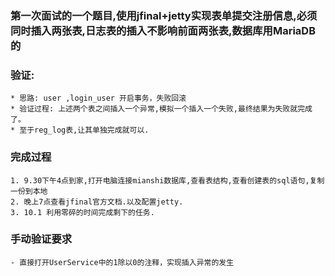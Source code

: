 ### 第一次面试的一个题目,使用jfinal+jetty实现表单提交注册信息,必须同时插入两张表,日志表的插入不影响前面两张表,数据库用MariaDB的
### 验证:
    * 思路: user ,login_user 开启事务，失败回滚
    * 验证过程: 上述两个表之间插入一个异常,模拟一个插入一个失败,最终结果为失败就完成了。
    * 至于reg_log表,让其单独完成就可以.
### 完成过程
    1. 9.30下午4点到家,打开电脑连接mianshi数据库,查看表结构,查看创建表的sql语句,复制一份到本地
    2. 晚上7点查看jfinal官方文档.以及配置jetty.
    3. 10.1 利用零碎的时间完成剩下的任务.
### 手动验证要求
    - 直接打开UserService中的1除以0的注释，实现插入异常的发生     

